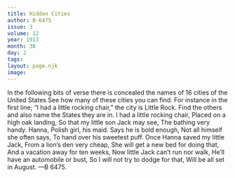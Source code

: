 ```yaml
---
title: Hidden Cities
author: B-6475
issue: 3
volume: 12
year: 1913
month: 38
day: 2
tags:
layout: page.njk
image:
---
```

In the following bits of verse there is concealed the names of 16 cities of the United States See how many of these cities you can find. For instance in the first line;    “I had a little rocking chair,” the city is Little Rock. Find the others and also name the States they are in.    I had a little rocking chair,    Placed on a high oak landing,    So that my little son Jack may see,    The bathing very handy.    Hanna, Polish girl, his maid.    Says he is bold enough,    Not all himself she often says,    To hand over his sweetest puff.    Once Hanna saved my little Jack,    From a lion’s den very cheap,    She will get a new bed for doing that,    And a vacation away for ten weeks,    Now little Jack can’t run nor walk,    He’ll have an automobile or bust,    So I will not try to dodge for that,    Will be all set in August. —B 6475. 

